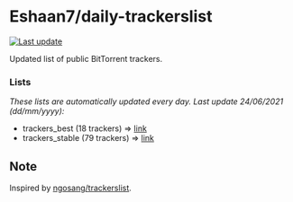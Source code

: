 
# Eshaan7/daily-trackerslist 

[![Last update](https://img.shields.io/badge/Last%20update-24/06/2021-blue.svg)](#)

Updated list of public BitTorrent trackers.

### Lists
*These lists are automatically updated every day. Last update 24/06/2021 (_dd/mm/yyyy_):*

* trackers_best (18 trackers) => [link](https://raw.githubusercontent.com/eshaan7/daily-trackerslist/master/trackers_best.txt)
* trackers_stable (79 trackers) => [link](https://raw.githubusercontent.com/eshaan7/daily-trackerslist/master/trackers_stable.txt)

## Note

Inspired by [ngosang/trackerslist](https://github.com/ngosang/trackerslist).
